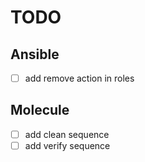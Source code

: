 # TODO

## Ansible

- [ ] add remove action in roles

## Molecule

- [ ] add clean sequence
- [ ] add verify sequence
